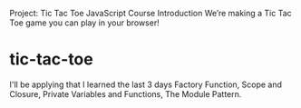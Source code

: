 Project: Tic Tac Toe
JavaScript Course
Introduction
We’re making a Tic Tac Toe game you can play in your browser!
# tic-tac-toe
I'll be applying that I learned the last 3 days Factory Function, Scope and Closure, Private Variables and Functions, The Module Pattern.
